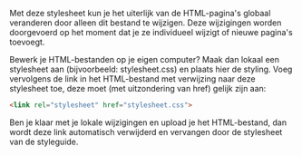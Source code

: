 Met deze stylesheet kun je het uiterlijk van de HTML-pagina's
globaal veranderen door alleen dit bestand te wijzigen. Deze wijzigingen
worden doorgevoerd op het moment dat je ze individueel wijzigt of nieuwe
pagina's toevoegt.

Bewerk je HTML-bestanden op je eigen computer? Maak dan lokaal een
stylesheet aan (bijvoorbeeld: stylesheet.css) en plaats hier de styling.
Voeg vervolgens de link in het HTML-bestand met verwijzing naar deze
stylesheet toe, deze moet (met uitzondering van href) gelijk zijn aan:

```html
<link rel="stylesheet" href="stylesheet.css">
```

Ben je klaar met je lokale wijzigingen en upload je het HTML-bestand,
dan wordt deze link automatisch verwijderd en vervangen door de
stylesheet van de styleguide.
